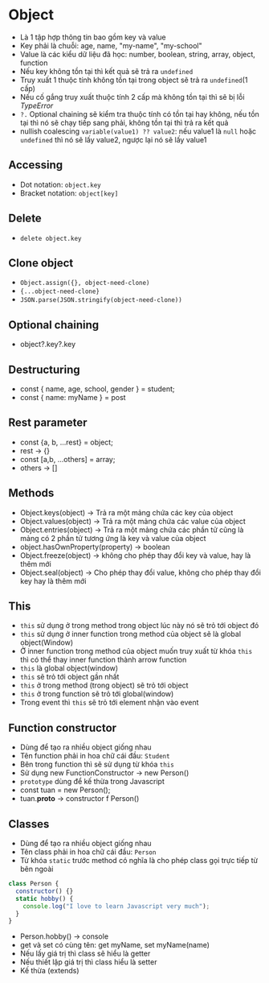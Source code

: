 # Object

- Là 1 tập hợp thông tin bao gồm key và value
- Key phải là chuỗi: age, name, "my-name", "my-school"
- Value là các kiểu dữ liệu đã học: number, boolean, string, array, object, function
- Nếu key không tồn tại thì kết quả sẽ trả ra `undefined`
- Truy xuất 1 thuộc tính không tồn tại trong object sẽ trả ra `undefined`(1 cấp)
- Nếu cố gắng truy xuất thuộc tính 2 cấp mà không tồn tại thì sẽ bị lỗi _TypeError_
- `?.` Optional chaining sẽ kiểm tra thuộc tính có tồn tại hay không, nếu tồn tại thì nó sẽ chạy tiếp sang phải, không tồn tại thì trả ra kết quả
- nullish coalescing `variable(value1) ?? value2`: nếu value1 là `null` hoặc `undefined` thì nó sẽ lấy value2, ngược lại nó sẽ lấy value1

## Accessing

- Dot notation: `object.key`
- Bracket notation: `object[key]`

## Delete

- `delete object.key`

## Clone object

- `Object.assign({}, object-need-clone)`
- `{...object-need-clone}`
- `JSON.parse(JSON.stringify(object-need-clone))`

## Optional chaining

- object?.key?.key

## Destructuring

- const { name, age, school, gender } = student;
- const { name: myName } = post

## Rest parameter

- const {a, b, ...rest} = object;
- rest -> {}
- const [a,b, ...others] = array;
- others -> []

## Methods

- Object.keys(object) -> Trả ra một mảng chứa các key của object
- Object.values(object) -> Trả ra một mảng chứa các value của object
- Object.entries(object) -> Trả ra một mảng chứa các phần tử cũng là mảng có 2 phần tử tương ứng là key và value của object
- object.hasOwnProperty(property) -> boolean
- Object.freeze(object) -> không cho phép thay đổi key và value, hay là thêm mới
- Object.seal(object) -> Cho phép thay đổi value, không cho phép thay đổi key hay là thêm mới

## This

- `this` sử dụng ở trong method trong object lúc này nó sẽ trỏ tới object đó
- `this` sử dụng ở inner function trong method của object sẽ là global object(Window)
- Ở inner function trong method của object muốn truy xuất từ khóa `this` thì có thể thay inner function thành arrow function
- `this` là global object(window)
- `this` sẽ trỏ tới object gần nhất
- `this` ở trong method (trong object) sẽ trỏ tới object
- `this` ở trong function sẽ trỏ tới global(window)
- Trong event thì `this` sẽ trỏ tới element nhận vào event

## Function constructor

- Dùng để tạo ra nhiều object giống nhau
- Tên function phải in hoa chữ cái đầu: `Student`
- Bên trong function thì sẽ sử dụng từ khóa `this`
- Sử dụng new FunctionConstructor -> new Person()
- `prototype` dùng để kế thừa trong Javascript
- const tuan = new Person();
- tuan.**proto** -> constructor f Person()

## Classes

- Dùng để tạo ra nhiều object giống nhau
- Tên class phải in hoa chữ cái đầu: `Person`
- Từ khóa `static` trước method có nghĩa là cho phép class gọi trực tiếp từ bên ngoài

```js
class Person {
  constructor() {}
  static hobby() {
    console.log("I love to learn Javascript very much");
  }
}
```

- Person.hobby() -> console
- get và set có cùng tên: get myName, set myName(name)
- Nếu lấy giá trị thì class sẽ hiểu là getter
- Nếu thiết lập giá trị thì class hiểu là setter
- Kế thừa (extends)
